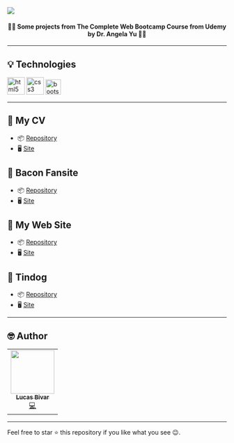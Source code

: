 
 <img align="center" src="https://i.imgur.com/szNEUar.gif">
 <h4 align="center">👨‍💻 Some projects from The Complete Web Bootcamp Course from Udemy by Dr. Angela Yu 👨‍💻</h4>

<hr>

## 💡 Technologies
  <p align="left">
    <img src="https://devicons.github.io/devicon/devicon.git/icons/html5/html5-original-wordmark.svg" alt="html5" width="40" height="40"/>
    <img src="https://devicons.github.io/devicon/devicon.git/icons/css3/css3-original-wordmark.svg" alt="css3" width="40" height="40"/>
    <img src="https://devicons.github.io/devicon/devicon.git/icons/bootstrap/bootstrap-plain.svg" alt="bootstrap" width="35" height="35"/>
  </p>
<hr>

## 📍 My CV
 - 📦 [Repository](https://github.com/lucasbivar/the-complete-web-bootcamp-projects/tree/main/1.my-cv)
 - 🖥  [Site](https://lucas-bivar-cv.netlify.app/)
  
## 📍 Bacon Fansite
 - 📦 [Repository](https://github.com/lucasbivar/the-complete-web-bootcamp-projects/tree/main/2.bacon-fansite)
 - 🖥  [Site](https://bacon-fansite.netlify.app/)
  
## 📍 My Web Site
 - 📦 [Repository](https://github.com/lucasbivar/the-complete-web-bootcamp-projects/tree/main/3.my-web-site)
 - 🖥  [Site](https://lucas-bivar.netlify.app/)
 
## 📍 Tindog
 - 📦 [Repository](https://github.com/lucasbivar/the-complete-web-bootcamp-projects/tree/main/4.tindog)
 - 🖥  [Site](https://tindog-pets.netlify.app/) 
 
<hr> 
 
## 🤓 Author 
<table>
  <tr>
    <td align="center"><a href="https://github.com/lucasbivar"><img src="https://avatars0.githubusercontent.com/u/60802661?s=460&u=f0cdbe837dc717c91999b2255973fe9584a1d352&v=4" width="100px;" alt=""/><br /><sub><b>Lucas Bivar</b></sub></a><br /><a href="https://github.com/lucasbivar" title="Code">💻</a></td>
  <tr>
</table>

***
Feel free to star ⭐ this repository if you like what you see 😉.
